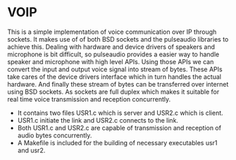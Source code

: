 # VOIP
This is a simple implementation of voice communication over IP through sockets.
It makes use of of both BSD sockets and the pulseaudio libraries to achieve this. Dealing with hardware and device drivers of speakers and
microphone is bit difficult, so pulseaudio provides a easier way to handle speaker and microphone with high level APIs. Using those APIs
we can convert the input and output voice signal into stream of bytes. These APIs take cares of the device drivers interface which in turn handles
the actual hardware. And finally these stream of bytes can be transferred over internet using BSD sockets. As sockets are full duplex which makes it
suitable for real time voice transmission and reception concurrently.

- It contains two files USR1.c which is server and USR2.c which is client.                  
- USR1.c initiate the link and USR2.c connects to the link.
- Both USR1.c and USR2.c are capable of transmission and reception of audio bytes concurrently.
- A Makefile is included for the building of necessary executables usr1 and usr2.
